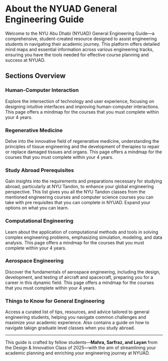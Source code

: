 # About the NYUAD General Engineering Guide

Welcome to the NYU Abu Dhabi (NYUAD) General Engineering Guide—a comprehensive, student-created resource designed to assist engineering students in navigating their academic journey. This platform offers detailed mind maps and essential information across various engineering tracks, ensuring you have the tools needed for effective course planning and success at NYUAD.

## Sections Overview

### Human-Computer Interaction
Explore the intersection of technology and user experience, focusing on designing intuitive interfaces and improving human-computer interactions. This page offers a mindmap for the courses that you must complete within your 4 years. 

### Regenerative Medicine
Delve into the innovative field of regenerative medicine, understanding the principles of tissue engineering and the development of therapies to repair or replace damaged tissues and organs. This page offers a mindmap for the courses that you must complete within your 4 years. 

### Study Abroad Prerequisites
Gain insights into the requirements and preparations necessary for studying abroad, particularly at NYU Tandon, to enhance your global engineering perspective. This list gives you all the NYU Tandon classes from the mentioned engineering courses and computer science courses you can take with pre requisites that you can complete in NYUAD. Expand your options on what you can learn. 

### Computational Engineering
Learn about the application of computational methods and tools in solving complex engineering problems, emphasizing simulation, modeling, and data analysis. This page offers a mindmap for the courses that you must complete within your 4 years. 

### Aerospace Engineering
Discover the fundamentals of aerospace engineering, including the design, development, and testing of aircraft and spacecraft, preparing you for a career in this dynamic field. This page offers a mindmap for the courses that you must complete within your 4 years. 

### Things to Know for General Engineering
Access a curated list of tips, resources, and advice tailored to general engineering students, helping you navigate common challenges and maximize your academic experience. Also contains a guide on how to navigate takign graduate level classes when you study abroad. 

---

This guide is crafted by fellow students—**Mahra, Sarfraz, and Layan** from the Design & Innovation Class of 2025—with the aim of streamlining your academic planning and enriching your engineering journey at NYUAD.
